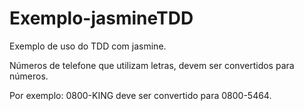 Exemplo-jasmineTDD
==================

Exemplo de uso do TDD com jasmine.

Números de telefone que utilizam letras, devem ser convertidos para números.

Por exemplo:
0800-KING deve ser convertido para 0800-5464.
